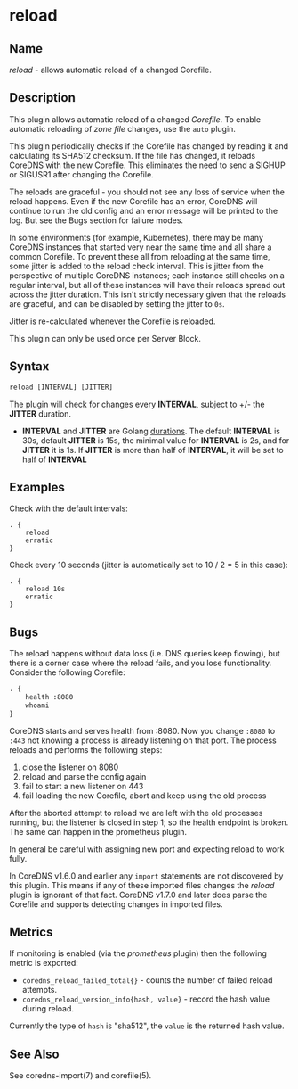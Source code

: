 # reload

## Name

*reload* - allows automatic reload of a changed Corefile.

## Description

This plugin allows automatic reload of a changed _Corefile_.
To enable automatic reloading of _zone file_ changes, use the `auto` plugin.

This plugin periodically checks if the Corefile has changed by reading
it and calculating its SHA512 checksum. If the file has changed, it reloads
CoreDNS with the new Corefile. This eliminates the need to send a SIGHUP
or SIGUSR1 after changing the Corefile.

The reloads are graceful - you should not see any loss of service when the
reload happens. Even if the new Corefile has an error, CoreDNS will continue
to run the old config and an error message will be printed to the log. But see
the Bugs section for failure modes.

In some environments (for example, Kubernetes), there may be many CoreDNS
instances that started very near the same time and all share a common
Corefile. To prevent these all from reloading at the same time, some
jitter is added to the reload check interval. This is jitter from the
perspective of multiple CoreDNS instances; each instance still checks on a
regular interval, but all of these instances will have their reloads spread
out across the jitter duration. This isn't strictly necessary given that the
reloads are graceful, and can be disabled by setting the jitter to `0s`.

Jitter is re-calculated whenever the Corefile is reloaded.

This plugin can only be used once per Server Block.

## Syntax

~~~ txt
reload [INTERVAL] [JITTER]
~~~

The plugin will check for changes every **INTERVAL**, subject to +/- the **JITTER** duration.

*  **INTERVAL** and **JITTER** are Golang [durations](https://golang.org/pkg/time/#ParseDuration).
   The default **INTERVAL** is 30s, default **JITTER** is 15s, the minimal value for **INTERVAL**
   is 2s, and for **JITTER** it is 1s. If **JITTER** is more than half of **INTERVAL**, it will be
   set to half of **INTERVAL**

## Examples

Check with the default intervals:

~~~ corefile
. {
    reload
    erratic
}
~~~

Check every 10 seconds (jitter is automatically set to 10 / 2 = 5 in this case):

~~~ corefile
. {
    reload 10s
    erratic
}
~~~

## Bugs

The reload happens without data loss (i.e. DNS queries keep flowing), but there is a corner case
where the reload fails, and you lose functionality. Consider the following Corefile:

~~~ txt
. {
	health :8080
	whoami
}
~~~

CoreDNS starts and serves health from :8080. Now you change `:8080` to `:443` not knowing a process
is already listening on that port. The process reloads and performs the following steps:

1. close the listener on 8080
2. reload and parse the config again
3. fail to start a new listener on 443
4. fail loading the new Corefile, abort and keep using the old process

After the aborted attempt to reload we are left with the old processes running, but the listener is
closed in step 1; so the health endpoint is broken. The same can happen in the prometheus plugin.

In general be careful with assigning new port and expecting reload to work fully.

In CoreDNS v1.6.0 and earlier any `import` statements are not discovered by this plugin.
This means if any of these imported files changes the *reload* plugin is ignorant of that fact.
CoreDNS v1.7.0 and later does parse the Corefile and supports detecting changes in imported files.

## Metrics

 If monitoring is enabled (via the *prometheus* plugin) then the following metric is exported:

* `coredns_reload_failed_total{}` - counts the number of failed reload attempts.
* `coredns_reload_version_info{hash, value}` - record the hash value during reload.

Currently the type of `hash` is "sha512", the `value` is the returned hash value.

## See Also

See coredns-import(7) and corefile(5).
